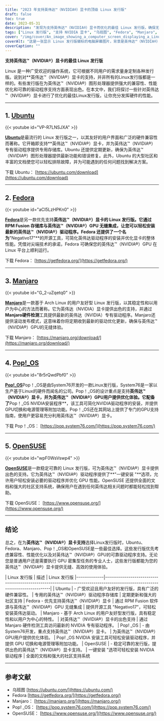 ```yaml
---
title: "2023 年支持英伟达™（NVIDIA®）显卡的顶级 Linux 发行版"
draft: false
toc: true
date: 2023-05-31
description: "发现为支持英伟达™（NVIDIA®）显卡而优化的最佳 Linux 发行版，确保无缝性能和兼容性。"
tags: ["Linux 发行版", "支持 NVIDIA 显卡", "乌班图", "Fedora", "Manjaro", "流行！_OS", "OpenSUSE", "驱动程序兼容性", "性能优化", "图形处理器支持", "Linux GPU 驱动程序", "Linux 游戏", "Linux 图形", "英伟达驱动程序", "用户友好型发行版", "Linux 稳定性", "Linux 文档", "Linux 社区支持", "Linux 硬件兼容性", "滚动释放", "图形处理器切换", "电源管理", "图形处理器性能", "Linux 安装", "Linux 故障排除", "Linux 用户体验", "Linux 定制", "Linux 更新", "离线更新", "本地存储库", "高速缓存", "服务器设置", "客户端设置", "apt-mirror", "镜像", "createerepo", "apt-cacher-ng", "yum-cron", "Linux 系统更新", "离线软件包更新", "离线软件更新", "本地软件包仓库", "本地软件包缓存", "离线 Linux 更新", "处理离线更新", "离线更新方法", "离线系统维护", "Linux 服务器更新", "Linux 客户端更新", "离线软件管理", "离线软件包管理", "更新策略", "Linux 安全更新"]
cover: "/img/cover/An_image_showing_a_computer_screen_displaying_a_Linux_distro.png"
coverAlt: "这是一张显示 Linux 发行版徽标的电脑屏幕图片，背景是英伟达™（NVIDIA®）显卡和丰富多彩的图形，代表 Linux 发行版对英伟达™（NVIDIA®）GPU 的无缝支持和性能优化。"
coverCaption: ""
---
```


**支持英伟达™（NVIDIA®）显卡的最佳 Linux 发行版**

Linux 是一种广受欢迎的操作系统，它可根据不同用户的需求量身定制各种发行版。说到对**英伟达™（NVIDIA®）显卡的支持，并非所有的Linux发行版都是一样的。有些发行版在为英伟达™（NVIDIA®）图形处理器提供强大的兼容性、性能优化和可靠的驱动程序支持方面表现出色。在本文中，我们将探讨一些针对英伟达™（NVIDIA®）显卡进行了优化的最佳Linux发行版，让你充分发挥硬件的性能。
______

## 1. [Ubuntu](https://ubuntu.com/download)

{{< youtube id="VP-R7LNSJXA" >}}

[**Ubuntu**](https://ubuntu.com/download)是最流行的 Linux 发行版之一，以其友好的用户界面和广泛的硬件兼容性而著称。它开箱即支持**英伟达™（NVIDIA®）显卡，并为英伟达™（NVIDIA®）专有驱动程序提供专用存储库。Ubuntu 还提供定期更新，确保为英伟达™（NVIDIA®）图形处理器提供最新功能和错误修复。此外，Ubuntu 的大型社区和丰富的文档使您可以轻松排除故障，并为可能遇到的任何问题找到解决方案。

下载 Ubuntu： [https://ubuntu.com/download](https://ubuntu.com/download)

______

## 2. [Fedora](https://getfedora.org/)

{{< youtube id="aCI5LzHPKn0" >}}

[**Fedora**](https://getfedora.org/)是另一款优先支持**英伟达™（NVIDIA®）显卡的 Linux 发行版。它通过 RPM Fusion 存储库与英伟达™（NVIDIA®）GPU 无缝集成，让您可以轻松安装最新的英伟达™（NVIDIA®）驱动程序。Fedora 还提供了一个名为**"Negativo17"**的开源工具，可简化英伟达驱动程序的安装并优化显卡的整体性能。凭借对尖端技术的承诺，Fedora 可确保您的英伟达™（NVIDIA®）GPU 在 Linux 平台上顺利运行。

下载 Fedora： [https://getfedora.org/](https://getfedora.org/)

______

## 3. [Manjaro](https://manjaro.org/download/)

{{< youtube id="G_2-uZqetq0" >}}

[**Manjaro**](https://manjaro.org/download/)是一款基于 Arch Linux 的用户友好型 Linux 发行版，以其稳定性和以用户为中心的方法而著称。它为英伟达（NVIDIA）显卡提供出色的支持，并通过**Manjaro硬件检测**工具提供最新的英伟达（NVIDIA）专有驱动程序。Manjaro还提供滚动发布模式，这意味着你将定期收到最新的驱动优化更新，确保与英伟达™（NVIDIA®）GPU的无缝体验。

下载 Manjaro： [https://manjaro.org/download/](https://manjaro.org/download/)

______

## 4. [Pop!_OS](https://pop.system76.com/)

{{< youtube id="8r5rQwdPbf0" >}}

[**Pop!_OS**](https://pop.system76.com/)Pop！_OS是由System76开发的一款Linux发行版，System76是一家以生产基于Linux的硬件而闻名的公司。Pop！_OS的设计重点是支持**英伟达™（NVIDIA®）显卡，并为英伟达™（NVIDIA®）GPU用户提供优化体验。它配备了**Pop！_OS NVIDIA安装程序**，该工具可简化NVIDIA驱动程序的安装，并提供GPU切换和电源管理等附加功能。Pop！_OS还在其网站上提供了专门的GPU支持指南，使用户更容易充分利用英伟达™（NVIDIA®）显卡。

下载 Pop！_OS： [https://pop.system76.com/](https://pop.system76.com/)

______

## 5. [OpenSUSE](https://www.opensuse.org/)

{{< youtube id="wpF0WsVswp4" >}}

[**OpenSUSE**](https://www.opensuse.org/)是一款稳定可靠的 Linux 发行版，可为英伟达™（NVIDIA®）显卡提供出色的支持。它为英伟达™（NVIDIA®）驱动程序提供了**"一键安装 "**选项，允许用户轻松安装必要的驱动程序并优化 GPU 性能。OpenSUSE 还提供全面的文档和强大的社区支持系统，确保用户在遇到任何英伟达相关问题时都能轻松找到帮助。

下载 OpenSUSE： [https://www.opensuse.org/](https://www.opensuse.org/)

______

## 结论

总之，在为**英伟达™（NVIDIA®）显卡支持**选择Linux发行版时，Ubuntu、Fedora、Manjaro、Pop！_OS和OpenSUSE是一些最佳选择。这些发行版优先考虑兼容性、性能优化以及对英伟达™（NVIDIA®）GPU的可靠驱动程序支持。无论您是普通用户还是需要执行 GPU 密集型任务的专业人士，这些发行版都能为您的英伟达™（NVIDIA®）显卡提供无缝、高效的使用体验。

| Linux 发行版 | 描述 | Linux 发行版
|--------------|--------------------------------------------------------------------------------------------------------------------------------|
| Ubuntu | - 广受欢迎且用户友好的发行版，具有广泛的硬件兼容性。
| 专用的英伟达™（NVIDIA®）驱动程序存储库
| 定期更新和强大的社区支持
| Fedora - 优先支持英伟达™（NVIDIA®）显卡
| 通过 RPM Fusion 软件源与英伟达™（NVIDIA®）GPU 无缝集成
| 提供开源工具 "Negativo17"，可轻松安装英伟达驱动。
| Manjaro - 基于 Arch Linux 的用户友好型发行版，具有稳定性和以用户为中心的特性。
| 对英伟达™（NVIDIA®）显卡的出色支持
| 通过 Manjaro 硬件检测工具访问最新的 NVIDIA 专有驱动程序。
| Pop! _OS | - 由System76开发，重点支持英伟达™（NVIDIA®）显卡。
| 为英伟达™（NVIDIA®）GPU用户提供优化体验。
| Pop! _OS NVIDIA 安装工具可轻松安装驱动程序，并提供 GPU 切换和电源管理等附加功能。
| OpenSUSE | - 稳定可靠的发行版，提供出色的英伟达™（NVIDIA®）显卡支持。
| 一键安装 "选项可轻松安装 NVIDIA 驱动程序
| 全面的文档和强大的社区支持系统


______

## 参考文献

- 乌班图 [https://ubuntu.com/](https://ubuntu.com/)
- Fedora [https://getfedora.org/](https://getfedora.org/)
- Manjaro： [https://manjaro.org/](https://manjaro.org/)
- Pop! _OS： [https://pop.system76.com/](https://pop.system76.com/)
- OpenSUSE： [https://www.opensuse.org/](https://www.opensuse.org/)
